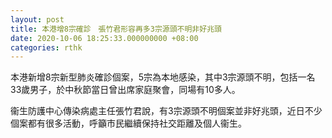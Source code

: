 ```yaml
---
layout: post
title: 本港增8宗確診　張竹君形容再多3宗源頭不明非好兆頭
date: 2020-10-06 18:25:33.000000000 +08:00
categories: rthk
---
```


本港新增8宗新型肺炎確診個案，5宗為本地感染，其中3宗源頭不明，包括一名33歲男子，於中秋節當日曾出席家庭聚會，同場有10多人。

衞生防護中心傳染病處主任張竹君說，有3宗源頭不明個案並非好兆頭，近日不少個案都有很多活動，呼籲市民繼續保持社交距離及個人衞生。
